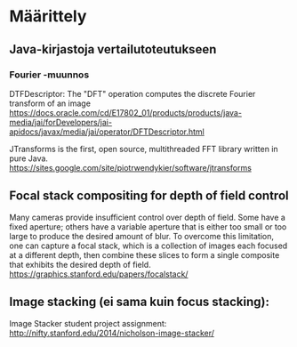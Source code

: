 # Määrittely

## Java-kirjastoja vertailutoteutukseen

### Fourier -muunnos

DTFDescriptor: The "DFT" operation computes the discrete Fourier transform of an image
https://docs.oracle.com/cd/E17802_01/products/products/java-media/jai/forDevelopers/jai-apidocs/javax/media/jai/operator/DFTDescriptor.html

JTransforms is the first, open source, multithreaded FFT library written in pure Java. 
https://sites.google.com/site/piotrwendykier/software/jtransforms


## Focal stack compositing for depth of field control

Many cameras provide insufficient control over depth of field. Some have a fixed aperture; others have a variable aperture that is either too small or too large to produce the desired amount of blur. To overcome this limitation, one can capture a focal stack, which is a collection of images each focused at a different depth, then combine these slices to form a single composite that exhibits the desired depth of field. 
https://graphics.stanford.edu/papers/focalstack/


## Image stacking (ei sama kuin focus stacking):

Image Stacker student project assignment: http://nifty.stanford.edu/2014/nicholson-image-stacker/
